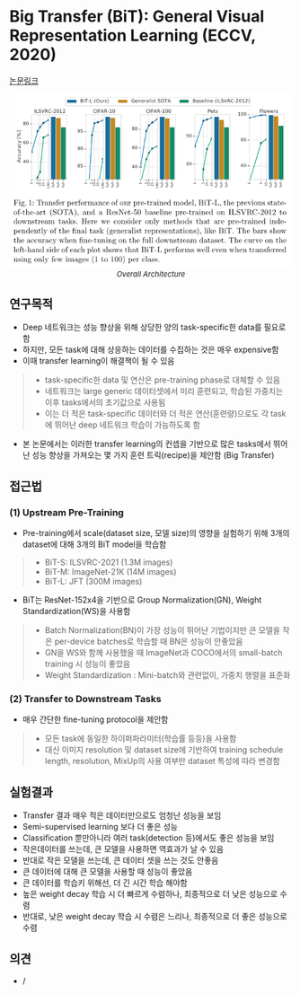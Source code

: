 # Big Transfer (BiT): General Visual Representation Learning (ECCV, 2020)

[논문링크](https://arxiv.org/abs/1912.11370)

<p align="center">
    <img width="600" alt='fig1' src="./img/18_01_01.png?raw=true"></br>
    <em><font size=2>Overall Architecture</font></em>
</p>

## 연구목적
- Deep 네트워크는 성능 향상을 위해 상당한 양의 task-specific한 data를 필요로 함
- 하지만, 모든 task에 대해 상응하는 데이터를 수집하는 것은 매우 expensive함
- 이때 transfer learning이 해결책이 될 수 있음
> - task-specific한 data 및 연산은 pre-training phase로 대체할 수 있음
> - 네트워크는 large generic 데이터셋에서 미리 훈련되고, 학습된 가중치는 이후 tasks에서의 초기값으로 사용됨
> - 이는 더 적은 task-specific 데이터와 더 적은 연산(훈련량)으로도 각 task에 뛰어난 deep 네트워크 학습이 가능하도록 함
- 본 논문에서는 이러한 transfer learning의 컨셉을 기반으로 많은 tasks에서 뛰어난 성능 향상을 가져오는 몇 가지 훈련 트릭(recipe)을 제안함 (Big Transfer)

## 접근법
### (1) Upstream Pre-Training
- Pre-training에서 scale(dataset size, 모델 size)의 영향을 실험하기 위해 3개의 dataset에 대해 3개의 BiT model을 학습함
> - BiT-S: ILSVRC-2021 (1.3M images)
> - BiT-M: ImageNet-21K (14M images)
> - BiT-L: JFT (300M images)
- BiT는 ResNet-152x4을 기반으로 Group Normalization(GN), Weight Standardization(WS)을 사용함
> - Batch Normalization(BN)이 가장 성능이 뛰어난 기법이지만 큰 모델을 작은 per-device batches로 학습할 때 BN은 성능이 안좋았음
> - GN을 WS와 함께 사용했을 때 ImageNet과 COCO에서의 small-batch training 시 성능이 좋았음
> - Weight Standardization : Mini-batch와 관련없이, 가중치 행렬을 표준화

### (2) Transfer to Downstream Tasks
- 매우 간단한 fine-tuning protocol을 제안함
> - 모든 task에 동일한 하이퍼파라미터(학습률 등등)을 사용함
> - 대신 이미지 resolution 및 dataset size에 기반하여 training schedule length, resolution, MixUp의 사용 여부만 dataset 특성에 따라 변경함

## 실험결과
- Transfer 결과 매우 적은 데이터만으로도 엄청난 성능을 보임
- Semi-supervised learning 보다 더 좋은 성능
- Classification 뿐만아니라 여러 task(detection 등)에서도 좋은 성능을 보임
- 작은데이터를 쓰는데, 큰 모델을 사용하면 역효과가 날 수 있음
- 반대로 작은 모델을 쓰는데, 큰 데이터 셋을 쓰는 것도 안좋음
- 큰 데이터에 대해 큰 모델을 사용할 때 성능이 좋았음
- 큰 데이터를 학습키 위해선, 더 긴 시간 학습 해야함
- 높은 weight decay 학습 시 더 빠르게 수렴하나, 최종적으로 더 낮은 성능으로 수렴
- 반대로, 낮은 weight decay 학습 시 수렴은 느리나, 최종적으로 더 좋은 성능으로 수렴

## 의견
- /
